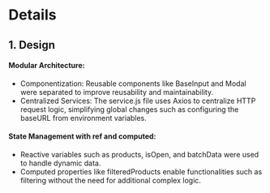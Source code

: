 # Details

## 1. Design
#### Modular Architecture:
- Componentization: Reusable components like BaseInput and Modal were separated to improve reusability and maintainability.
- Centralized Services: The service.js file uses Axios to centralize HTTP request logic, simplifying global changes such as configuring the baseURL from environment variables.

#### State Management with ref and computed:
- Reactive variables such as products, isOpen, and batchData were used to handle dynamic data.
- Computed properties like filteredProducts enable functionalities such as filtering without the need for additional complex logic.
